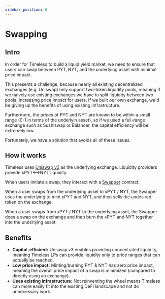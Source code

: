 ```yaml
---
sidebar_position: 8
---
```


# Swapping

## Intro

In order for Timeless to build a liquid yield market, we need to ensure that users can swap between PYT, NYT, and the underlying asset with minimal price impact.

This presents a challenge, because nearly all existing decentralized exchanges (e.g. Uniswap) only support two-token liquidity pools, meaning if we naively use existing exchanges we have to split liquidity between two pools, increasing price impact for users. If we built our own exchange, we'd be giving up the benefits of using existing infrastructure.

Furthermore, the prices of PYT and NYT are known to be within a small range (0-1 in terms of the underlyin asset), so if we used a full-range exchange such as Sushiswap or Balancer, the capital efficiency will be extremely low.

Fortunately, we have a solution that avoids all of these issues.

## How it works

Timeless uses [Uniswap v3](https://uniswap.org/) as the underlying exchange. Liquidity providers provide xPYT⟷NYT liquidity.

When users initiate a swap, they interact with a [Swapper](/docs/smart-contracts/swapper/intro) contract.

When a user swaps from the underlying asset to xPYT / NYT, the Swapper uses the underlying to mint xPYT and NYT, and then sells the undesired token on the exchange.

When a user swaps from xPYT / NYT to the underlying asset, the Swapper does a swap on the exchange and then burn the xPYT and NYT together into the underlying asset.

## Benefits

- **Capital-efficient:** Uniswap v3 enables providing concentrated liquidity, meaning Timeless LPs can provide liquidity only to price ranges that can actually be reached.
- **Low price impact:** Minting/burning PYT & NYT has zero price impact, meaning the overall price impact of a swap is minimized (compared to directly using an exchange).
- **Uses existing infrastructure:** Not reinventing the wheel means Timeless can more easily fit into the existing DeFi landscape and not do unnecessary work.